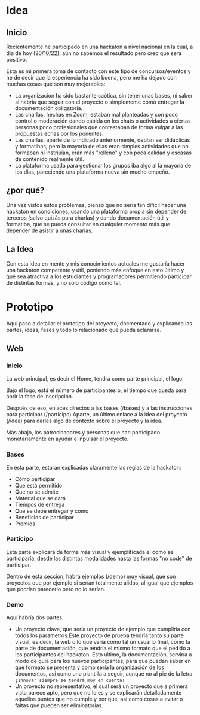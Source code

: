 # Idea

## Inicio

Recientemente he participado en una hackaton a nivel nacional en la cual, a dia de hoy (20/10/22), aún no sabemos el resultado pero creo que será positivo.

Esta es mi primera toma de contacto con este tipo de concursos/eventos
y he de decir que la esperiencia ha sido buena, pero me ha dejado con
muchas cosas que son muy mejorables:

- La organización ha sido bastante caótica, sin tener unas bases, ni saber si habría que seguir con el proyecto o simplemente como entregar la documentación obligatoria.
- Las charlas, hechas en Zoom, estaban mal planteadas y con poco control o moderación dando cabida en los chats o actividades a ciertas personas poco profesionales que contestaban de forma vulgar a las propuestas echas por los ponentes.
- Las charlas, aparte de lo indicado anteriormente, debían ser didácticas y formatibas, pero la mayoría de ellas eran simples actividades que no formaban ni instriuían, eran más "relleno" y con poca calidad y escasas de contenido realmente útil.
- La plataforma usada para gestionar los grupos iba algo al la mayoría de los días, pareciendo una plataforma nueva sin mucho empeño.

## ¿por qué?

Una vez vistos estos problemas, pienso que no sería tan difícil hacer una hackaton en condiciones, usando una plataforma propia sin depender de terceros (salvo quizás
para charlas) y dando documentación útil y formatiba, que se pueda consultar en
cualquier momento más que depender de asistir a unas charlas.

## La Idea

Con esta idea en mente y mis conocimientos actuales me gustaría hacer
una hackaton competente y útil, poniendo más enfoque en esto último y que
sea atractiva a los estudiantes y programadores permitiendo participar de
distintas formas, y no solo código como tal.

# Prototipo

Aquí paso a detallar el prototipo del proyecto, docmentado y explicando las partes, ideas, fases y todo lo relacionado que pueda aclararse.

## Web

### Inicio

La web principal, es decir el Home, tendrá como parte principal, el logo.

Bajo el logo, está el número de participantes o, el tiempo que queda para abrir la fase de inscripción.

Después de eso, enlaces directos a las bases (/bases) y a las instrucciones para
participar (/participo).Aparte, un último enlace a la idea del proyecto (/idea)
para darles algo de contexto sobre el proyecto y la idea.

Más abajo, los patrocinadores y personas que han participado monetariamente en ayudar e inpulsar el proyecto.

### Bases

En esta parte, estarán explicadas claramente las reglas de la hackaton:

- Cómo participar
- Que está permitido
- Que no se admite
- Material que se dará
- Tiempos de entrega
- Que se debe entregar y como
- Beneficios de participar
- Premios

### Participo

Esta parte explicará de forma más visual y ejemplificada el como se participaría, desde las distintas modalidades hasta las formas "no code" de participar.

Dentro de esta sección, habrá ejemplos (/demo) muy visual, que son proyectos que por ejemplo si serían totalmente alidos, al igual que ejemplos que podrían parecerlo pero no lo serían.

### Demo

Aquí habría dos partes:

- Un proyecto clave, que sería un proyecto de ejemplo que cumpliría con todos los parametros.Este proyecto de prueba tendría tanto su parte visual, es decir, la web o lo que vería como tal un usuario final, como la parte de documentación, que tendría el mismo formato que el pedido a los participantes del hackaton.
  Esto último, la documentación, serviría a modo de guía para los nuevos participantes,
  para que puedan saber en que formato se presenta y como sería la organización de los
  documentos, así como una plantilla a seguir, aunque no al pie de la letra.`¡Innovar siempre se tendrá muy en cuenta!`
- Un proyecto no representativo, el cual
  será un proyecto que a primera vista parece apto, pero que no lo es y
  se explicarán detalladamente aquellos puntos que no cumple y por que, así como
  cosas a evitar o faltas que pueden ser eliminatorias.
